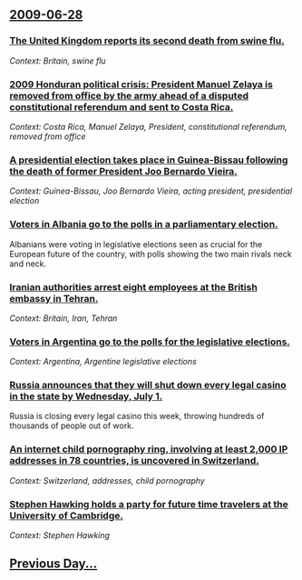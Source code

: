 ## [2009-06-28](/news/2009/06/28/index.md)

### [ The United Kingdom reports its second death from swine flu. ](/news/2009/06/28/the-united-kingdom-reports-its-second-death-from-swine-flu.md)
_Context: Britain, swine flu_

### [ 2009 Honduran political crisis: President Manuel Zelaya is removed from office by the army ahead of a disputed constitutional referendum and sent to Costa Rica. ](/news/2009/06/28/2009-honduran-political-crisis-p-president-manuel-zelaya-is-removed-from-office-by-the-army-ahead-of-a-disputed-constitutional-referendum-a.md)
_Context: Costa Rica, Manuel Zelaya, President, constitutional referendum, removed from office_

### [ A presidential election takes place in Guinea-Bissau following the death of former President Joo Bernardo Vieira. ](/news/2009/06/28/a-presidential-election-takes-place-in-guinea-bissau-following-the-death-of-former-president-joao-bernardo-vieira.md)
_Context: Guinea-Bissau, Joo Bernardo Vieira, acting president, presidential election_

### [ Voters in Albania go to the polls in a parliamentary election. ](/news/2009/06/28/voters-in-albania-go-to-the-polls-in-a-parliamentary-election.md)
Albanians were voting in legislative elections seen as crucial for the European future of the country, with polls showing the two main rivals neck and neck.

### [ Iranian authorities arrest eight employees at the British embassy in Tehran. ](/news/2009/06/28/iranian-authorities-arrest-eight-employees-at-the-british-embassy-in-tehran.md)
_Context: Britain, Iran, Tehran_

### [ Voters in Argentina go to the polls for the legislative elections. ](/news/2009/06/28/voters-in-argentina-go-to-the-polls-for-the-legislative-elections.md)
_Context: Argentina, Argentine legislative elections_

### [ Russia announces that they will shut down every legal casino in the state by Wednesday, July 1. ](/news/2009/06/28/russia-announces-that-they-will-shut-down-every-legal-casino-in-the-state-by-wednesday-july-1.md)
Russia is closing every legal casino this week, throwing hundreds of thousands of people out of work.

### [ An internet child pornography ring, involving at least 2,000 IP addresses in 78 countries, is uncovered in Switzerland. ](/news/2009/06/28/an-internet-child-pornography-ring-involving-at-least-2-000-ip-addresses-in-78-countries-is-uncovered-in-switzerland.md)
_Context: Switzerland, addresses, child pornography_

### [ Stephen Hawking holds a party for future time travelers at the University of Cambridge. ](/news/2009/06/28/stephen-hawking-holds-a-party-for-future-time-travelers-at-the-university-of-cambridge.md)
_Context: Stephen Hawking_

## [Previous Day...](/news/2009/06/27/index.md)

